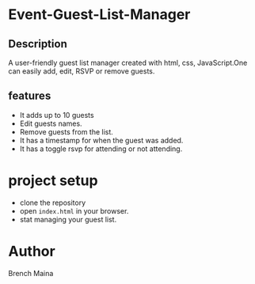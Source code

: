 # Event-Guest-List-Manager
 
 ## Description 
A user-friendly guest list manager created with html, css, JavaScript.One can easily add, edit, RSVP or remove guests.
## features
- It adds up to 10 guests
- Edit guests names.
- Remove guests from the list.
- It has a timestamp for when the guest was added.
- It has a toggle rsvp for attending or not attending.

# project setup
- clone the repository
- open `index.html` in your browser.
- stat managing your guest list.

# Author
Brench Maina
